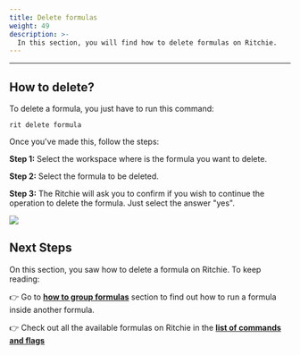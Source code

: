 ```yaml
---
title: Delete formulas
weight: 49
description: >-
  In this section, you will find how to delete formulas on Ritchie.
---
```


---

## How to delete?

To delete a formula, you just have to run this command:

```text
rit delete formula
```

Once you've made this, follow the steps:

**Step 1:** Select the workspace where is the formula you want to delete.

**Step 2:** Select the formula to be deleted.

**Step 3:** The Ritchie will ask you to confirm if you wish to continue the operation to delete the formula. Just select the answer "yes".

![](/shared/delete-formula.gif)

## Next Steps

On this section, you saw how to delete a formula on Ritchie. To keep reading:

👉 Go to [**how to group formulas**](/formulas/group-formulas/) section to find out how to run a formula inside another formula.

👉 Check out all the available formulas on Ritchie in the [**list of commands and flags**](/reference/list-of-commands-and-flags/)
